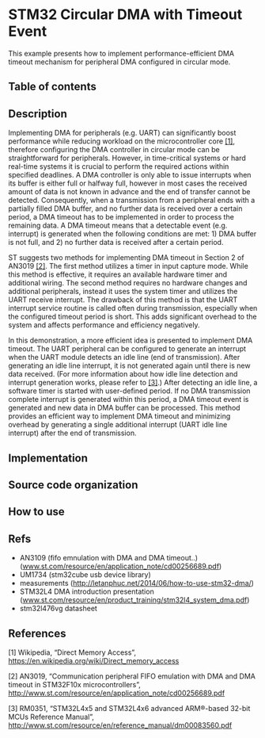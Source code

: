 # STM32 Circular DMA with Timeout Event
This example presents how to implement performance-efficient DMA timeout mechanism for peripheral DMA configured in circular mode.

## Table of contents

## Description
Implementing DMA for peripherals (e.g. UART) can significantly boost performance while reducing workload on the microcontroller core [[1]](#references), therefore configuring the DMA controller in circular mode can be straightforward for peripherals. However, in time-critical systems or hard real-time systems it is crucial to perform the required actions within specified deadlines. A DMA controller is only able to issue interrupts when its buffer is either full or halfway full, however in most cases the received amount of data is not known in advance and the end of transfer cannot be detected. Consequently, when a transmission from a peripheral ends with a partially filled DMA buffer, and no further data is received over a certain period, a DMA timeout has to be implemented in order to process the remaining data. A DMA timeout means that a detectable event (e.g. interrupt) is generated  when the following conditions are met: 1) DMA buffer is not full, and 2) no further data is received after a certain period.

ST suggests two methods for implementing DMA timeout in Section 2 of AN3019 [[2]](#references). The first method utilizes a timer in input capture mode. While this method is effective, it requires an available hardware timer and additional wiring. The second method requires no hardware changes and additional peripherals, instead it uses the system timer and utilizes the UART receive interrupt. The drawback of this method is that the UART interrupt service routine is called often during transmission, especially when the configured timeout period is short. This adds significant overhead to the system and affects performance and efficiency negatively.

In this demonstration, a more efficient idea is presented to implement DMA timeout. The UART peripheral can be configured to generate an interrupt when the UART module detects an idle line (end of transmission). After generating an idle line interrupt, it is not generated again until there is new data received. (For more information about how  idle line detection and interrupt generation works, please refer to [[3]](#references).) After detecting an idle line, a software timer is started with user-defined period. If no DMA transmission complete interrupt is generated within this period, a DMA timeout event is generated and new data in DMA buffer can be processed. This method provides an efficient way to implement DMA timeout and minimizing overhead by generating a single additional interrupt (UART idle line interrupt) after the end of transmission.

## Implementation


## Source code organization

## How to use

## Refs

- AN3109 (fifo emnulation with DMA and DMA timeout..) (www.st.com/resource/en/application_note/cd00256689.pdf)
- UM1734 (stm32cube usb device library)
- measurements (http://letanphuc.net/2014/06/how-to-use-stm32-dma/)
- STM32L4 DMA introduction presentation (www.st.com/resource/en/product_training/stm32l4_system_dma.pdf)
- stm32l476vg datasheet

## References
[1] Wikipedia, “Direct Memory Access”, https://en.wikipedia.org/wiki/Direct_memory_access

[2] AN3019, “Communication peripheral FIFO emulation with DMA and DMA timeout in STM32F10x microcontrollers”, http://www.st.com/resource/en/application_note/cd00256689.pdf

[3] RM0351, “STM32L4x5 and STM32L4x6 advanced ARM®-based 32-bit MCUs Reference Manual”, http://www.st.com/resource/en/reference_manual/dm00083560.pdf



